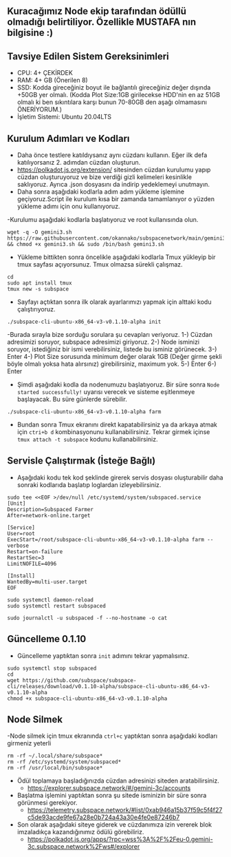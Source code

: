 ## Kuracağımız Node ekip tarafından ödüllü olmadığı belirtiliyor. Özellikle MUSTAFA nın bilgisine :)
## Tavsiye Edilen Sistem Gereksinimleri
- CPU: 4+ ÇEKİRDEK
- RAM: 4+ GB (Önerilen 8)
- SSD: Kodda gireceğiniz boyut  ile bağlantılı gireceğiniz değer dışında +50GB yer olmalı. (Kodda Plot Size:1GB girilecekse HDD'nin en az 51GB olmalı ki ben sıkıntılara karşı bunun 70-80GB den aşağı olmamasını ÖNERİYORUM.)
- İşletim Sistemi: Ubuntu 20.04LTS

## Kurulum Adımları ve Kodları
- Daha önce testlere katıldıysanız aynı cüzdanı kullanın. Eğer ilk defa katılıyorsanız 2. adımdan cüzdan oluşturun.
- https://polkadot.js.org/extension/ sitesinden cüzdan kurulumu yapıp cüzdan oluşturuyoruz ve bize verdiği gizli kelimeleri kesinlikle saklıyoruz. Ayrıca .json dosyasını da indirip yedeklemeyi unutmayın.
- Daha sonra aşağıdaki kodlarla adım adım yükleme işlemine geçiyoruz.Script ile kurulum kısa bir zamanda tamamlanıyor o yüzden yükleme adımı için onu kullanıyoruz.

-Kurulumu aşağıdaki kodlarla başlatıyoruz ve root kullanısında olun.
```
wget -q -O gemini3.sh https://raw.githubusercontent.com/okannako/subspacenetwork/main/gemini3.sh && chmod +x gemini3.sh && sudo /bin/bash gemini3.sh
```
- Yükleme bittikten sonra öncelikle aşağıdaki kodlarla Tmux yükleyip bir tmux sayfası açıyorsunuz. Tmux olmazsa sürekli çalışmaz.
 ```
 cd
 sudo apt install tmux
 tmux new -s subspace
 ```
- Sayfayı açtıktan sonra ilk olarak ayarlarımızı yapmak için alttaki kodu çalıştırıyoruz.
```
./subspace-cli-ubuntu-x86_64-v3-v0.1.10-alpha init
```
   -Burada sırayla bize sorduğu sorulara şu cevapları veriyoruz.
    1-) Cüzdan adresimizi soruyor, subspace adresimizi giriyoruz.
    2-) Node isminizi soruyor, istediğiniz bir ismi verebilirsiniz, listede bu isminiz görünecek.
    3-) Enter
    4-) Plot Size sorusunda minimum değer olarak 1GB (Değer girme şekli böyle olmalı yoksa hata alırsınız) girebilirsiniz, maximum yok.
    5-) Enter
    6-) Enter
    
- Şimdi aşağıdaki kodla da nodenumuzu başlatıyoruz. Bir süre sonra ```Node started successfully!``` uyarısı verecek ve sisteme eşitlenmeye başlayacak. Bu süre günlerde sürebilir.
```
./subspace-cli-ubuntu-x86_64-v3-v0.1.10-alpha farm
```
- Bundan sonra Tmux ekranını direkt kapatabilirsiniz ya da arkaya atmak için ```ctri+b d``` kombinasyonunu kullanabilirsiniz. Tekrar girmek içinse ```tmux attach -t subspace``` kodunu kullanabilirsiniz.

## Servisle Çalıştırmak (İsteğe Bağlı)
 - Aşağıdaki kodu tek kod şeklinde girerek servis dosyası oluşturabilir daha sonraki kodlarıda başlatıp loglardan izleyebilirsiniz.
```
sudo tee <<EOF >/dev/null /etc/systemd/system/subspaced.service
[Unit]
Description=Subspaced Farmer
After=network-online.target

[Service]
User=root
ExecStart=/root/subspace-cli-ubuntu-x86_64-v3-v0.1.10-alpha farm --verbose
Restart=on-failure
RestartSec=3
LimitNOFILE=4096

[Install]
WantedBy=multi-user.target
EOF
```
```
sudo systemctl daemon-reload
sudo systemctl restart subspaced
```
```
sudo journalctl -u subspaced -f --no-hostname -o cat
```

## Güncelleme 0.1.10
 - Güncelleme yaptıktan sonra ```init``` adımını tekrar yapmalısınız.
```
sudo systemctl stop subspaced
cd
wget https://github.com/subspace/subspace-cli/releases/download/v0.1.10-alpha/subspace-cli-ubuntu-x86_64-v3-v0.1.10-alpha
chmod +x subspace-cli-ubuntu-x86_64-v3-v0.1.10-alpha
```
 
## Node Silmek
 -Node silmek için tmux ekranında ```ctrl+c``` yaptıktan sonra aşağıdaki kodları girmeniz yeterli

```
rm -rf ~/.local/share/subspace*
rm -rf /etc/systemd/system/subspaced*
rm -rf /usr/local/bin/subspace*
```

- Ödül toplamaya başladığınızda cüzdan adresinizi siteden aratabilirsiniz.
     - https://explorer.subspace.network/#/gemini-3c/accounts
- Başlatma işlemini yaptıktan sonra şu sitede isminizin bir süre sonra görünmesi gerekiyor.
     - https://telemetry.subspace.network/#list/0xab946a15b37f59c5f4f27c5de93acde9fe67a28e0b724a43a30e4fe0e87246b7
- Son olarak aşağıdaki siteye giderek ve cüzdanımıza izin vererek blok imzaladıkça kazandığınımız ödülü görebiliriz.
     - https://polkadot.js.org/apps/?rpc=wss%3A%2F%2Feu-0.gemini-3c.subspace.network%2Fws#/explorer



